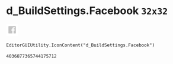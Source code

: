 # d_BuildSettings.Facebook `32x32`
<img src="/img/d_BuildSettings.Facebook.png" width=32 height=32>

``` CSharp
EditorGUIUtility.IconContent("d_BuildSettings.Facebook")
```
```
4036877365744175712
```
